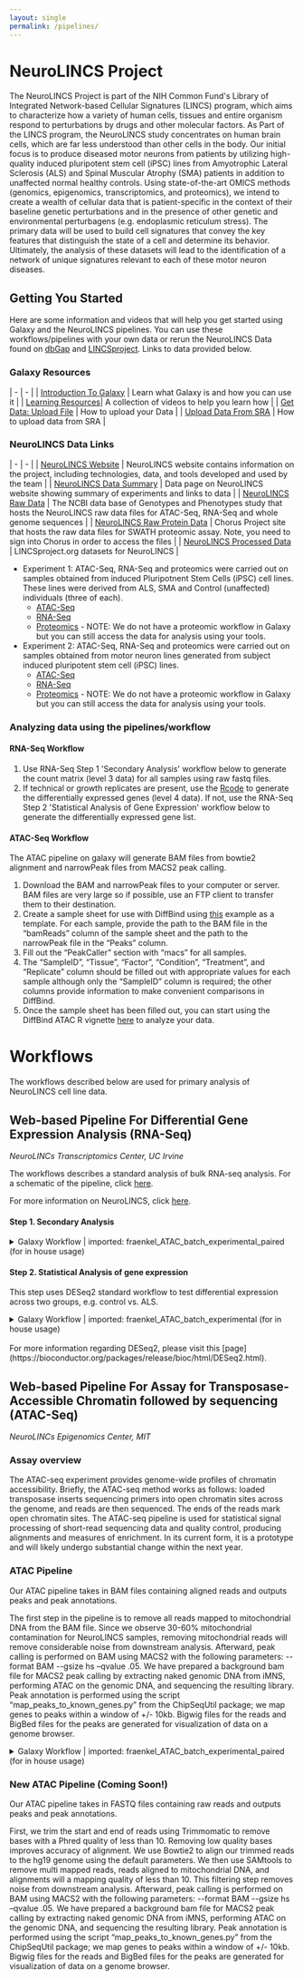 ```yaml
---
layout: single
permalink: /pipelines/
---
```


# NeuroLINCS Project  

The NeuroLINCS Project is part of the NIH Common Fund's Library of Integrated Network-based Cellular Signatures (LINCS) program, which aims to characterize how a variety of human cells, tissues and entire organism respond to perturbations by drugs and other molecular factors.
As Part of the LINCS program, the NeuroLINCS study concentrates on human brain cells, which are far less understood than other cells in the body. Our initial focus is to produce diseased motor neurons from patients by utilizing high-quality induced pluripotent stem cell (iPSC) lines from Amyotrophic Lateral Sclerosis (ALS) and Spinal Muscular Atrophy (SMA) patients in addition to unaffected normal healthy controls. Using state-of-the-art OMICS methods (genomics, epigenomics, transcriptomics, and proteomics), we intend to create a wealth of cellular data that is patient-specific in the context of their baseline genetic perturbations and in the presence of other genetic and environmental perturbagens (e.g. endoplasmic reticulum stress). The primary data will be used to build cell signatures that convey the key features that distinguish the state of a cell and determine its behavior. Ultimately, the analysis of these datasets will lead to the identification of a network of unique signatures relevant to each of these motor neuron diseases. 

## Getting You Started

Here are some information and videos that will help you get started using Galaxy and the NeuroLINCS pipelines. You can use these workflows/pipelines with your own data or rerun the NeuroLINCS Data found on [dbGap](https://www.ncbi.nlm.nih.gov/gap/) and [LINCSproject](http://www.lincsproject.org). Links to data provided below.

### Galaxy Resources

| - | - | 
| [Introduction To Galaxy](https://vimeo.com/131811884) | Learn what Galaxy is and how you can use it | 
| [Learning Resources](https://vimeo.com/channels/usegalaxy/75940376)| A collection of videos to help you learn how |
| [Get Data: Upload File](https://vimeo.com/75938324) | How to upload your Data | 
| [Upload Data From SRA](https://galaxyproject.org/tutorials/upload/) | How to upload data from SRA | 

### NeuroLINCS Data Links

| - | - | 
| [NeuroLINCS Website](http://neurolincs.org/) | NeuroLINCS website contains information on the project, including technologies, data, and tools developed and used by the team | 
| [NeuroLINCS Data Summary](http://neurolincs.org/data/) | Data page on NeuroLINCS website showing summary of experiments and links to data | 
| [NeuroLINCS Raw Data](https://www.ncbi.nlm.nih.gov/projects/gap/cgi-bin/study.cgi?study_id=phs001231.v2.p1) | The NCBI data base of Genotypes and Phenotypes study that hosts the NeuroLINCS raw data files for ATAC-Seq, RNA-Seq and whole genome sequences | 
| [NeuroLINCS Raw Protein Data](https://chorusproject.org/pages/authentication.html#/login) | Chorus Project site that hosts the raw data files for SWATH proteomic assay. Note, you need to sign into Chorus in order to access the files | 
| [NeuroLINCS Processed Data](http://www.lincsproject.org/) | LINCSproject.org datasets for NeuroLINCS |    

* Experiment 1:   ATAC-Seq, RNA-Seq and proteomics were carried out on samples obtained from induced Pluripotnent Stem Cells (iPSC) cell lines. These lines were derived from ALS, SMA and Control (unaffected) individuals (three of each). 
    * [ATAC-Seq](http://lincsportal.ccs.miami.edu/datasets-beta/#/view/LDS-1354) 
    * [RNA-Seq](http://lincsportal.ccs.miami.edu/datasets-beta/#/view/LDS-1356)
    * [Proteomics](http://lincsportal.ccs.miami.edu/datasets-beta/#/view/LDS-1423) - NOTE: We do not have a proteomic workflow in Galaxy but you can still access the data for analysis using your tools.
* Experiment 2:   ATAC-Seq, RNA-Seq and proteomics were carried out on samples obtained from motor neuron lines generated from subject induced pluripotent stem cell (iPSC) lines. 
    * [ATAC-Seq](http://lincsportal.ccs.miami.edu/datasets-beta/#/view/LDS-1400) 
    * [RNA-Seq](http://lincsportal.ccs.miami.edu/datasets-beta/#/view/LDS-1398)
    * [Proteomics](http://lincsportal.ccs.miami.edu/datasets-beta/#/view/LDS-1423) - NOTE: We do not have a proteomic workflow in Galaxy but you can still access the data for analysis using your tools.

### Analyzing data using the pipelines/workflow

#### RNA-Seq Workflow 

1. Use RNA-Seq Step 1 'Secondary Analysis' workflow below to generate the count matrix (level 3 data) for all samples using raw fastq files.
2. If technical or growth replicates are present, use the [Rcode](https://github.com/NeuroLINCS/Rscripts) to generate the differentially expressed genes (level 4 data). If not, use the RNA-Seq Step 2 'Statistical Analysis of Gene Expression' workflow below to generate the differentially expressed gene list. 

#### ATAC-Seq Workflow

The ATAC pipeline on galaxy will generate BAM files from bowtie2 alignment and narrowPeak files from MACS2 peak calling.

1. Download the BAM and narrowPeak files to your computer or server. BAM files are very large so if possible, use an FTP client to transfer them to their destination.
2. Create a sample sheet for use with DiffBind using [this](https://github.com/NeuroLINCS/Rscripts/blob/master/sample_sheet_diffbind_example.csv) example as a template. For each sample, provide the path to the BAM file in the “bamReads” column of the sample sheet and the path to the narrowPeak file in the “Peaks” column.
3. Fill out the “PeakCaller” section with “macs” for all samples.
4. The “SampleID”, “Tissue”, “Factor”, “Condition”, “Treatment”, and “Replicate” column should be filled out with appropriate values for each sample although only the “SampleID” column is required; the other columns provide information to make convenient comparisons in DiffBind.
5. Once the sample sheet has been filled out, you can start using the DiffBind ATAC R vignette [here](https://github.com/NeuroLINCS/Rscripts) to analyze your data.

# Workflows

The workflows described below are used for primary analysis of NeuroLINCS cell line data.

## Web-based Pipeline For Differential Gene Expression Analysis (RNA-Seq)
*NeuroLINCs Transcriptomics Center, UC Irvine*

The workflows describes a standard analysis of bulk RNA-seq analysis. For a schematic of the pipeline, click [here](http://neurolincs.org/pdf/LINCS-RNAseq-Data-Pipeline.pdf). 

For more information on NeuroLINCS, click [here](http://neurolincs.org/). 

#### Step 1. Secondary Analysis

<details>
<summary>Galaxy Workflow | imported: fraenkel_ATAC_batch_experimental_paired (for in house usage)</summary>
<br>
<h2>Step 1: Input dataset collection</h2>
<b>input</b>
<br>
<i>select at runtime</i>
<br> 
<h2>Step 2: Input dataset</h2>
<b>encode blacklist regions</b>
<br>
<i>select at runtime</i>
<br> 
<h2>Step 3: Trimmomatic</h2>
<b>Single-end or paired-end reads?</b>
<br>
Paired-end (as collection)
<br>
<b>Select FASTQ dataset collection with R1/R2 pair</b>
<br>
Output dataset 'output' from step 1
<br>
<b>Perform initial ILLUMINACLIP step?</b>
<br>
False
<br>
<b>Trimmomatic Operations</b> 
<br>
<b>Trimmomatic Operation 1</b>
<b>&emsp;Select Trimmomatic operation to perform</b>
<br> 
&emsp;Cut bases off the start of a read, if below a threshold quality (LEADING)
<br> 
<b>&emsp;Minimum quality required to keep a base</b>
<br> 
&emsp;15
<br> 
<b>&emsp;Trimmomatic Operation 2</b>
<br> 
<b>&emsp;Select Trimmomatic operation to perform</b>
<br> 
&emsp;Cut bases off the end of a read, if below a threshold quality (TRAILING)
<br> 
<b>&emsp;Minimum quality required to keep a base</b>
<br> 
&emsp;15
<br>
<br>
<h2>Step 4: FastQC</h2>
<b>Short read data from your current history</b>
<br>
Output dataset 'fastq_out_paired' from step 3
<br>
<b>Contaminant list</b>
<br>
<i>select at runtime</i>
<br>
<b>Submodule and Limit specifing file</b>
<br>
<i>select at runtime</i>
<br>
<br>
<h2>Step 5: Bowtie2</h2>
<b>Is this single or paired library</b>
<br>
Paired-end Dataset Collection
<br>
<b>FASTQ Paired Dataset</b>
<br>
Output dataset 'fastq_out_paired' from step 3
<br>
<b>Write unaligned reads (in fastq format) to separate file(s)</b>
<br>
False
<br>
<b>Write aligned reads (in fastq format) to separate file(s)</b>
<br>
False
<br>
<b>Do you want to set paired-end options?</b>
<br>
No
<br>
<b>Will you select a reference genome from your history or use a built-in index?</b>
<br>
Use a built-in genome index
<br>
<b>Select reference genome</b>
<br>
hg19
<br>
<b>Set read groups information?</b>
<br>
Do not set
<br>
<b>Select analysis mode</b>
<br>
1: Default setting only
<br>
<b>Do you want to use presets?</b>
<br>
No, just use defaults
<br>
<b>Save the bowtie2 mapping statistics to the history</b>
<br>
True
<br>
<br>
<h2>Step 6: BAM filter</h2>
<b>Select BAM dataset</b>
<br>
Output dataset 'output' from step 5
<br>
<b>Remove reads that are smaller than</b>
<br>
Not available.
<br>
<b>Remove reads that are larger than</b>
<br>
Not available.
<br>
<b>Keep only mapped reads</b>
<br>
True
<br>
<b>Keep only unmapped reads</b>
<br>
False
<br>
<b>Keep only properly paired reads</b>
<br>
True
<br>
<b>Discard properly paired reads</b>
<br>
False
<br>
<b>Remove reads that match the mask</b>
<br>
Empty.
<br>
<b>Remove reads that have the same sequence</b>
<br>
-1
<br>
<b>Remove reads that start at the same position</b>
<br>
False
<br>
<b>Remove reads with that many mismatches</b>
<br>
Not available.
<br>
<b>Remove secondary alignment reads</b>
<br>
True
<br>
<b>Remove reads that do not pass the quality control</b>
<br>
False
<br>
<b>Remove reads that are marked as PCR dupicates</b>
<br>
False
<br>
<b>Remove reads that are in any of the regions</b>
<br>
<i>select at runtime</i>
<br>
<b>Remove reads that are NOT any of the regions</b>
<br>
<i>select at runtime</i>
<br>
<b>Strand information from BED file is ignored</b>
<br>
False
<br>
<b>Exclude reads NOT mapped to a reference</b>
<br>
Empty.
<br>
<b>Exclude reads mapped to a particular reference</b>
<br>
chrM
<br>
<b>Filter by maximum mismatch ratio</b>
<br>
Not available.
<br>
<br>
<h2>Step 7: Sort</h2>
<b>BAM File</b>
<br>
Output dataset 'outfile' from step 6
<br>
<b>Sort by</b>
<br>
Chromosomal coordinates
<br>
<br>
<h2>Step 8: MarkDuplicates</h2>
<b>Select SAM/BAM dataset or dataset collection</b>
<br> 
Output dataset 'output1' from step 7
<br> 
<b>Comments</b> 
<br> 
<b>If true do not write duplicates to the output file instead of writing them with appropriate flags set</b>
<br>
True
<br>
<b>Assume the input file is already sorted</b> 
<br>
True
<br>
<b>The scoring strategy for choosing the non-duplicate among candidates</b>
<br>
SUM_OF_BASE_QUALITIES
<br> 
<b>Regular expression that can be used in unusual situations to parse non-standard read names in the incoming SAM/BAM dataset</b> 
<br>
[a-zA-Z0-9]+:[0-9]:([0-9]+):([0-9]+):([0-9]+).*.
<br> 
<b>The maximum offset between two duplicte clusters in order to consider them optical duplicates</b>
<br>
100
<br> 
<b>Barcode Tag</b> 
<br> 
Empty.
<br>
<b>Select validation stringency</b> 
<br> 
Lenient
<br> 
<br> 
<h2>Step 9: bamCoverage</h2> 
<b>BAM/CRAM file</b> 
<br> 
Output dataset 'outFile' from step 8
<br> 
<b>Bin size in bases</b> 
<br> 
50 
<br> 
<b>Scaling/Normalization method</b> 
<br> 
Normalize to reads per kilobase per million (RPKM)
<br> 
<b>Coverage file format</b> 
<br> 
bigwig
<br> 
<b>Region of the genome to limit the operation to</b> 
<br> 
Empty.
<br> 
<b>Show advanced options</b> 
<br> 
no
<br> 
<br> 
<h2>Step 10: MACS2 callpeak</h2> 
<b>Are you pooling Treatment Files?</b> 
<br> 
No
<br> 
<b>ChIP-Seq Treatment File</b> 
<br> 
<i>select at runtime</i> 
<br> 
<b>Do you have a Control File?</b> 
<br> 
No
<br> 
<b>Format of Input Files</b> 
<br> 
BAM 
<br> 
<b>Effective genome size</b> 
<br> 
H. sapiens (2.7e9)
<br> 
<b>Build Model</b> 
<br> 
Build the shifting model
<br> 
<b>Set lower mfold bound</b> 
<br> 
5
<br> 
<b>Set upper mfold bound</b> 
<br> 
50
<br> 
<b>Band width for picking regions to compute fragment size</b> 
<br> 
300
<br> 
<b>Peak detection based on</b> 
<br> 
q-value
<br> 
<b>Minimum FDR (q-value) cutoff for peak detection</b> 
<br> 
0.05
<br> 
<b>Additional Outputs</b> 
<br> 
Peaks as tabular file (compatible wih MultiQC)
<br> 
<b>Advanced Options:</b>
<br>
<b>&emsp;When set, scale the small sample up to the bigger sample</b>
<br>
&emsp;False
<br>
<b>&emsp;Use fixed background lambda as local lambda for every peak region</b>
<br>
&emsp;False
<br>
<b>&emsp;Save signal per million reads for fragment pileup profiles</b> 
<br>
&emsp;False
<br>
<b>&emsp;When set, use a custom scaling ratio of ChIP/control (e.g. calculated using NCIS) for linear scaling</b>
<br>
&emsp;1.0
<br>
<b>&emsp;The small nearby region in basepairs to calculate dynamic lambda</b>
<br>
&emsp;1000
<br>
<b>&emsp;The large nearby region in basepairs to calculate dynamic lambda</b>
<br>
&emsp;10000
<br>
<b>&emsp;Composite broad regions</b>
<br>
&emsp;No broad regions
<br>
<b>&emsp;Use a more sophisticated signal processing approach to find subpeak summits in each enriched peak region</b>
<br>
&emsp;False
<br>
<b>&emsp;How many duplicate tags at the exact same location are allowed?</b>
<br>
&emsp;1
<br>
<br>
<h2>Step 11: multiBigwigSummary</h2>
<b>Sample order matters</b>
<br>
No
<br>
<b>Bigwig files</b>
<br>
Output dataset 'outFileName' from step 9
<br>
<b>Choose computation mode</b>
<br>
Bins
<br>
<b>Bin size in bp</b>
<br>
10000
<br>
<b>Distance between bins</b>
<br>
0
<br>
<b>Region of the genome to limit the operation to</b>
<br>
Empty.
<br>
<b>Save raw counts (scores) to file</b>
<br>
True
<br>
<b>Show advanced options</b>
<br>
no
<br>
<br>
<h2>Step 12: Intersect intervals</h2>
<b>File A to intersect with B</b>
<br>
Output dataset 'output_narrowpeaks' from step 10
<br>
<b>Combined or separate output files</b>
<br>
One output file per 'input B' file
<br>
<b>File(s) B to intersect with A</b>
<br>
<i>select at runtime</i>
<br>
<b>Calculation based on strandedness?</b>
<br>
Overlaps on either strand
<br>
<b>What should be written to the output file?</b>
<br>
Write the original entry in A for each overlap (-wa)
<br>
<b>Treat split/spliced BAM or BED12 entries as distinct BED intervals when computing coverage.</b>
<br>
False
<br>
<b>Minimum overlap required as a fraction of the BAM alignment</b>
<br>
Empty.
<br>
<b>Require that the fraction of overlap be reciprocal for A and B</b>
<br>
False
<br>
<b>Report only those alignments that **do not** overlap with file(s) B</b>
<br>
True
<br>
<b>Write the original A entry _once_ if _any_ overlaps found in B.</b>
<br>
False
<br>
<b>For each entry in A, report the number of overlaps with B.</b>
<br>
False
<br>
<b>Print the header from the A file prior to results</b>
<br>
False
<br>
<br>
<h2>Step 13: plotPCA</h2> 
<b>Matrix file from the multiBamSummary or multiBigwigSummary tools</b>
<br> 
Output dataset 'outFile' from step 11
<br> 
<b>Image file format</b> 
<br> 
pdf
<br> 
<b>Title of the plot</b> 
<br> 
Empty. 
<br> 
<b>Save the matrix of PCA and eigenvalues underlying the plot.</b> 
<br> 
False 
<br> 
<b>Show advanced options</b> 
<br> 
no
<br> 
<h2>Step 14: plotCorrelation</h2> 
<b>Matrix file from the multiBamSummary tool</b> 
<br> 
Output dataset 'outFile' from step 11
<br> 
<b>Correlation method</b> 
<br> 
Spearman 
<br> 
<b>Plotting type</b> 
<br> 
Heatmap
<br> 
<b>Minimum value for the heatmap intensities</b> 
<br> 
Empty. 
<br> 
<b>Maximum value for the heatmap intensities</b> 
<br> 
Empty. 
<br> 
<b>Color map to use for the heatmap</b> 
<br> 
RdYlBu
<br> 
<b>Title of the plot</b> 
<br> 
Empty. 
<br> 
<b>Plot the correlation value</b> 
<br> 
True
<br> 
<b>Plot height</b> 
<br> 
9.5 
<br> 
<b>Plot width</b> 
<br> 
11.0 
<br> 
<b>Skip zeroes</b> 
<br> 
False 
<br> 
<b>Image file format</b> 
<br> 
pdf
<br> 
<b>Remove regions with very large counts</b> 
<br> 
True
<br> 
<b>Save the matrix of values underlying the heatmap</b> 
<br> 
False 
<br> 
<br> 
<h2>Step 15: BED-to-bigBed</h2> 
<b>Convert</b> 
<br> 
Output dataset 'output' from step 12
<br> 
<b>Converter settings to use</b> 
<br> 
Full parameter list
<br> 
<b>Items to bundle in r-tree</b> 
<br> 
256
<br> 
<b>Data points bundled at lowest level</b> 
<br> 
512
<br> 
<b>Do not use compression</b> 
<br> 
False 
<br> 
<br> 
<h2>Step 16: computeMatrix</h2> 
<b>Select regions</b> 
<br>
<b>&emsp;Select regions 1</b> 
<br>
<b>&emsp;Regions to plot</b> 
<br>
&emsp;Output dataset 'output' from step 12
<br> 
<b>Sample order matters</b> 
<br> 
Yes 
<br> 
<b>Score files</b> 
<br>
<b>&emsp;Score files 1</b> 
<br>
<b>&emsp;Score file</b> 
<br>
&emsp;Output dataset 'outFileName' from step 9
<br> 
<b>computeMatrix has two main output options</b> 
<br> 
reference-point
<br> 
<b>The reference point for the plotting</b> 
<br> 
center of region
<br> 
<b>Discard any values after the region end</b> 
<br> 
False 
<br>
<b>Distance upstream of the start site of the regions defined in the region file</b> 
<br> 
1000 
<br> 
<b>Distance downstream of the end site of the given regions</b> 
<br> 
1000 
<br> 
<b>Show advanced output settings</b> 
<br> 
no 
<br> 
<b>Show advanced options</b> 
<br> 
yes
<br> 
<b>Length, in bases, of non-overlapping bins used for averaging the score over the regions length</b> 
<br> 
50 
<br> 
<b>Sort regions</b> 
<br> 
maintain the same ordering as the input files
<br> 
<b>Method used for sorting</b> 
<br> 
mean 
<br> 
<b>Define the type of statistic that should be displayed.</b> 
<br> 
mean 
<br> 
<b>Convert missing values to 0?</b> 
<br> 
False 
<br> 
<b>Skip zeros</b> 
<br> 
False 
<br> 
<b>Minimum threshold</b> 
<br> 
Not available.
<br> 
<b>Maximum threshold</b> 
<br> 
Not available.
<br> 
<b>Scaling factor</b> 
<br> 
Not available.
<br> 
<b>Labels for the samples (each bigwig)</b> 
<br> 
Empty. 
<br> 
<b>Use a metagene model</b> 
<br> 
False 
<br> 
<b>trascript designator</b> 
<br> 
transcript
<br> 
<b>exon designator</b> 
<br> 
exon
<br> 
<b>transcriptID key designator</b> 
<br> 
transcript_id
<br> 
<b>Blacklisted regions in BED/GTF format</b> 
<br> 
<i>select at runtime</i> 
<br> 
<br> 
<h2>Step 17: plotHeatmap</h2> 
<b>Matrix file from the computeMatrix tool</b> 
<br> 
Output dataset 'outFileName' from step 16
<br> 
<b>Show advanced output settings</b> 
<br> 
no 
<br> 
<b>Show advanced options</b> 
<br> 
no 
</details>

#### Step 2. Statistical Analysis of gene expression

This step uses DESeq2 standard workflow to test differential expression across two groups, e.g. control vs. ALS.

<details>
<summary>Galaxy Workflow | imported: fraenkel_ATAC_batch_experimental (for in house usage)</summary>
<br>
<h2>Step 1: Input dataset collection</h2>
<b>Input FASTQs</b>
<br> 
<i>select at runtime</i>
<br>
<br>
<h2>Step 2: Input dataset</h2>
<b>Naked DNA File</b>
<br> 
<i>select at runtime</i> 
<br>
<br> 
<h2>Step 3: Input dataset</h2> 
<b>encode blacklist regions</b>
<br>
<i>select at runtime</i>
<br>
<br> 
<h2>Step 4: Trimmomatic</h2>
<b>Single-end or paired-end reads?</b>
<br>
Single-end
<br>
<b>Input FASTQ file</b>
<br>
Output dataset 'output' from step 1
<br>
<b>Perform initial ILLUMINACLIP step?</b> 
<br>
False
<br>
<b>Trimmomatic Operations</b>
<br>
<b>&emsp;Trimmomatic Operation 1</b>
<br>
<b>&emsp;Select Trimmomatic operation to perform</b>
<br>
&emsp;Cut bases off the start of a read, if below a threshold quality (LEADING)
<br>
<b>&emsp;Minimum quality required to keep a base</b>
<br>
&emsp;15
<br>
<b>&emsp;Trimmomatic Operation 2</b>
<br>
<b>&emsp;Select Trimmomatic operation to perform</b>
<br>
&emsp;Cut bases off the end of a read, if below a threshold quality (TRAILING)
<br>
&emsp;<b>Minimum quality required to keep a base</b>
<br>
&emsp;15
<br>
<br>
<h2>Step 5: Bowtie2</h2> 
<b>Is this single or paired library</b> 
<br> 
Single-end 
<br> 
<b>FASTA/Q file</b> 
<br> 
Output dataset 'fastq_out' from step 4
<br> 
<b>Write unaligned reads (in fastq format) to separate file(s)</b> 
<br> 
False 
<br> 
<b>Write aligned reads (in fastq format) to separate file(s)</b> 
<br> 
False 
<br> 
<b>Will you select a reference genome from your history or use a built-in index?</b> 
<br> 
Use a built-in genome index
<br> 
<b>Select reference genome</b> 
<br> 
hg19
<br> 
<b>Set read groups information?</b> 
<br> 
Do not set 
<br> 
<b>Select analysis mode</b> 
<br> 
1: Default setting only
<br> 
<b>Do you want to use presets?</b> 
<br> 
No, just use defaults
<br> 
<b>Save the bowtie2 mapping statistics to the history</b> 
<br> 
True 
<br> 
<br> 
<h2>Step 6: BAM filter</h2> 
<b>Select BAM dataset</b> 
<br> 
Output dataset 'output' from step 5
<br> 
<b>Remove reads that are smaller than</b> 
<br> 
Not available.
<br> 
<b>Remove reads that are larger than</b> 
<br> 
Not available.
<br> 
<b>Keep only mapped reads</b> 
<br> 
True 
<br> 
<b>Keep only unmapped reads</b> 
<br> 
False 
<br> 
<b>Keep only properly paired reads</b> 
<br> 
False 
<br> 
<b>Discard properly paired reads</b> 
<br> 
False 
<br> 
<b>Remove reads that match the mask</b> 
<br> 
Empty. 
<br> 
<b>Remove reads that have the same sequence</b> 
<br>  
-1 
<br> 
<b>Remove reads that start at the same position</b> 
<br> 
False 
<br> 
<b>Remove reads with that many mismatches</b> 
<br> 
Not available. 
<br> 
<b>Remove secondary alignment reads</b> 
<br> 
True 
<br> 
<b>Remove reads that do not pass the quality control</b> 
<br> 
False 
<br> 
<b>Remove reads that are marked as PCR dupicates</b> 
<br> 
False 
<br> 
<b>Remove reads that are in any of the regions</b> 
<br> 
<i>select at runtime</i> 
<br> 
<b>Remove reads that are NOT any of the regions</b> 
<br> 
<i>select at runtime</i> 
<br> 
<b>Strand information from BED file is ignored</b> 
<br> 
False 
<br> 
<b>Exclude reads NOT mapped to a reference</b> 
<br> 
Empty. 
<br> 
<b>Exclude reads mapped to a particular reference</b> 
<br> 
chrM
<br> 
<b>Filter by maximum mismatch ratio</b> 
<br> 
Not available.
<br> 
<br> 
<h2>Step 7: Sort</h2> 
<b>BAM File</b> 
<br> 
Output dataset 'outfile' from step 6
<br> 
<b>Sort by</b> 
<br> 
Chromosomal coordinates
<br> 
<br> 
<h2>Step 8: MarkDuplicates</h2> 
<b>Select SAM/BAM dataset or dataset collection</b> 
<br> 
Output dataset 'output1' from step 7
<br> 
<b>Comments</b> 
<br> 
<b>If true do not write duplicates to the output file instead of writing them with appropriate flags set</b> 
<br> 
True 
<br> 
<b>Assume the input file is already sorted</b> 
<br> 
True 
<br> 
<b>The scoring strategy for choosing the non-duplicate among candidates</b> 
<br> 
SUM_OF_BASE_QUALITIES
<br> 
<b>Regular expression that can be used in unusual situations to parse non-standard read names in the incoming SAM/BAM dataset</b> 
<br> 
[a-zA-Z0-9]+:[0-9]:([0-9]+):([0-9]+):([0-9]+).*.
<br> 
<b>The maximum offset between two duplicte clusters in order to consider them optical duplicates</b> 
<br> 
100 
<br> 
<b>Barcode Tag</b> 
<br> 
Empty. 
<br> 
<b>Select validation stringency</b> 
<br> 
Lenient
<br> 
<br> 
<h2>Step 9: bamCoverage</h2> 
<b>BAM/CRAM file</b> 
<br> 
Output dataset 'outFile' from step 8
<br> 
<b>Bin size in bases</b> 
<br> 
50 
<br> 
<b>Scaling/Normalization method</b> 
<br> 
Normalize to reads per kilobase per million (RPKM)
<br> 
<b>Coverage file format</b> 
<br> 
bigwig
<br> 
<b>Region of the genome to limit the operation to</b> 
<br> 
Empty.
<br> 
<b>Show advanced options</b> 
<br> 
no 
<br> 
<br> 
<h2>Step 10: MACS2 callpeak</h2> 
<b>Are you pooling Treatment Files?</b> 
<br> 
No 
<br> 
<b>ChIP-Seq Treatment File</b> 
<br> 
<i>select at runtime</i> 
<br> 
<b>Do you have a Control File?</b> 
<br> 
No 
<br> 
<b>Format of Input Files</b> 
<br> 
Single-end BAM
<br> 
<b>Effective genome size</b> 
<br> 
H. sapiens (2.7e9)
<br> 
<b>Build Model</b> 
<br> 
Do not build the shifting model (--nomodel)
<br> 
<b>Set extension size</b> 
<br> 
200 
<br> 
<b>Set shift size</b> 
<br> 
-100 
<br> 
<b>Peak detection based on</b> 
<br> 
q-value
<br> 
<b>Minimum FDR (q-value) cutoff for peak detection</b> 
<br> 
0.01
<br> 
<b>Additional Outputs</b> 
<br> 
Peaks as tabular file (compatible wih MultiQC) Peak summits Scores in bedGraph files (--bdg) Summary page (html) Plot in PDF (only available if a model is created and if BAMPE is not used)
<br> 
<b>Advanced Options:</b> 
<br> 
<b>&emsp;When set, scale the small sample up to the bigger sample</b> 
<br>
&emsp;False 
<br>
<b>&emsp;Use fixed background lambda as local lambda for every peak region</b> 
<br>
&emsp;False 
<br>
<b>&emsp;Save signal per million reads for fragment pileup profiles</b> 
<br>
&emsp;False 
<br>
<b>&emsp;When set, use a custom scaling ratio of ChIP/control (e.g. calculated using NCIS) for linear scaling</b> 
<br>
&emsp;1.0 
<br>
<b>&emsp;The small nearby region in basepairs to calculate dynamic lambda</b> 
<br>
&emsp;1000 
<br>
<b>&emsp;The large nearby region in basepairs to calculate dynamic lambda</b> 
<br>
&emsp;10000 
<br>
<b>&emsp;Composite broad regions</b> 
<br>
&emsp;No broad regions
<br>
<b>&emsp;Use a more sophisticated signal processing approach to find subpeak summits in each enriched peak region</b> 
<br>
&emsp;True 
<br>
<b>&emsp;How many duplicate tags at the exact same location are allowed?</b> 
<br>
&emsp;1
<br> 
<br> 
<h2>Step 11: multiBigwigSummary</h2> 
<b>Sample order matters</b> 
<br> 
No 
<br> 
<b>Bigwig files</b> 
<br> 
Output dataset 'outFileName' from step 9
<br> 
<b>Choose computation mode</b> 
<br> 
Bins
<br> 
<b>Bin size in bp</b> 
<br> 
10000
<br> 
<b>Distance between bins</b> 
<br> 
0 
<br> 
<b>Region of the genome to limit the operation to</b> 
<br> 
Empty. 
<br> 
<b>Save raw counts (scores) to file</b> 
<br> 
True 
<br> 
<b>Show advanced options</b> 
<br> 
no 
<br> 
<br> 
<h2>Step 12: Intersect intervals</h2> 
<b>File A to intersect with B</b> 
<br> 
Output dataset 'output_narrowpeaks' from step 10
<br> 
<b>Combined or separate output files</b> 
<br> 
One output file per 'input B' file
<br> 
<b>File(s) B to intersect with A</b> 
<br> 
<i>select at runtime</i> 
<br> 
<b>Calculation based on strandedness?</b> 
<br> 
Overlaps on either strand
<br> 
<b>What should be written to the output file?</b> 
<br> 
Write the original entry in A for each overlap (-wa)
<br> 
<b>Treat split/spliced BAM or BED12 entries as distinct BED intervals when computing coverage.</b> 
<br> 
False 
<br> 
<b>Minimum overlap required as a fraction of the BAM alignment</b> 
<br> 
Empty. 
<br> 
<b>Require that the fraction of overlap be reciprocal for A and B</b> 
<br> 
False 
<br> 
<b>Report only those alignments that **do not** overlap with file(s) B</b> 
<br> 
True 
<br> 
<b>Write the original A entry _once_ if _any_ overlaps found in B.</b> 
<br> 
False 
<br> 
<b>For each entry in A, report the number of overlaps with B.</b> 
<br> 
False 
<br> 
<b>Print the header from the A file prior to results</b> 
<br> 
False 
<br> 
<br> 
<h2>Step 13: plotPCA</h2>
<b>Matrix file from the multiBamSummary or multiBigwigSummary tools</b> 
<br> 
Output dataset 'outFile' from step 11
<br> 
<b>Image file format</b> 
<br> 
pdf
<br> 
<b>Title of the plot</b> 
<br> 
Empty. 
<br> 
<b>Save the matrix of PCA and eigenvalues underlying the plot.</b> 
<br> 
False 
<br> 
<b>Show advanced options</b> 
<br> 
no 
<br> 
<br> 
<h2>Step 14: plotCorrelation</h2> 
<b>Matrix file from the multiBamSummary tool</b> 
<br> 
Output dataset 'outFile' from step 11
<br> 
<b>Correlation method</b> 
<br> 
Spearman
<br> 
<b>Plotting type</b> 
<br> 
Heatmap
<br> 
<b>Minimum value for the heatmap intensities</b> 
<br> 
Empty. 
<br> 
<b>Maximum value for the heatmap intensities</b> 
<br> 
Empty. 
<br> 
<b>Color map to use for the heatmap</b> 
<br> 
RdYlBu
<br> 
<b>Title of the plot</b> 
<br> 
Empty.
<br> 
<b>Plot the correlation value</b> 
<br> 
True 
<br> 
<b>Plot height</b> 
<br> 
9.5
<br> 
<b>Plot width</b> 
<br> 
11.0 
<br> 
<b>Skip zeros</b> 
<br> 
False 
<br> 
<b>Image file format</b> 
<br> 
pdf 
<br> 
<b>Remove regions with very large counts</b> 
<br> 
True 
<br> 
<b>Save the matrix of values underlying the heatmap</b> 
<br> 
False 
<br> 
<br> 
<h2>Step 15: BED-to-bigBed</h2> 
<b>Convert</b> 
<br> 
Output dataset 'output' from step 12
<br> 
<b>Converter settings to use</b> 
<br> 
Full parameter list
<br> 
<b>Items to bundle in r-tree</b> 
<br> 
256
<br> 
<b>Data points bundled at lowest level</b> 
<br> 
512
<br> 
<b>Do not use compression</b> 
<br> 
False 
<br> 
<br> 
<h2>Step 16: computeMatrix</h2> 
<b>Select regions</b> 
<br> 
<b>&emsp;Select regions 1</b>
<br>
<b>&emsp;Regions to plot</b> 
<br>
&emsp;Output dataset 'output' from step 12
<br> 
<b>Sample order matters</b> 
<br> 
Yes 
<br> 
<b>Score files</b> 
<br> 
<b>&emsp;Score files 1</b> 
<br>
<b>&emsp;Score file</b> 
<br>
&emsp;Output dataset 'outFileName' from step 9
<br> 
<b>computeMatrix has two main output options</b> 
<br> 
reference-point
<br> 
<b>The reference point for the plotting</b> 
<br> 
center of region
<br> 
<b>Discard any values after the region end</b> 
<br> 
False 
<br> 
<b>Distance upstream of the start site of the regions defined in the region file</b> 
<br> 
1000 
<br> 
<b>Distance downstream of the end site of the given regions</b> 
<br> 
1000 
<br> 
<b>Show advanced output settings</b> 
<br> 
no 
<br> 
<b>Show advanced options</b> 
<br> 
yes 
<br> 
<b>Length, in bases, of non-overlapping bins used for averaging the score over the regions length</b> 
<br> 
50 
<br> 
<b>Sort regions</b> 
<br> 
maintain the same ordering as the input files
<br> 
<b>Method used for sorting</b> 
<br> 
mean
<br> 
<b>Define the type of statistic that should be displayed.</b> 
<br> 
mean
<br> 
<b>Convert missing values to 0?</b> 
<br> 
False 
<br> 
<b>Skip zeros</b> 
<br> 
False 
<br> 
<b>Minimum threshold</b> 
<br> 
Not available.
<br> 
<b>Maximum threshold</b> 
<br> 
Not available.
<br> 
<b>Scaling factor</b> 
<br> 
Not available.
<br> 
<b>Labels for the samples (each bigwig)</b> 
<br> 
Empty. 
<br> 
<b>Use a metagene model</b> 
<br> 
False 
<br> 
<b>trascript designator</b> 
<br> 
transcript
<br> 
<b>exon designator</b> 
<br> 
exon
<br> 
<b>transcriptID key designator</b> 
<br> 
transcript_id
<br> 
<b>Blacklisted regions in BED/GTF format</b> 
<br> 
<i>select at runtime</i> 
<br> 
<br> 
<h2>Step 17: plotHeatmap</h2>
<b>Matrix file from the computeMatrix tool</b> 
<br> 
Output dataset 'outFileName' from step 16
<br> 
<b>Show advanced output settings</b> 
<br> 
no 
<br> 
<b>Show advanced options</b> 
<br> 
no 
</details>
<br>
For more information regarding DESeq2, please visit this [page](https://bioconductor.org/packages/release/bioc/html/DESeq2.html). 

## Web-based Pipeline For Assay for Transposase-Accessible Chromatin followed by sequencing (ATAC-Seq)
*NeuroLINCs Epigenomics Center, MIT*

### Assay overview

The ATAC-seq experiment provides genome-wide profiles of chromatin accessibility. Briefly, the ATAC-seq method works as follows: loaded transposase inserts sequencing primers into open chromatin sites across the genome, and reads are then sequenced. The ends of the reads mark open chromatin sites. The ATAC-seq pipeline is used for statistical signal processing of short-read sequencing data and quality control, producing alignments and measures of enrichment. In its current form, it is a prototype and will likely undergo substantial change within the next year. 

### ATAC Pipeline

Our ATAC pipeline takes in BAM files containing aligned reads and outputs peaks and peak annotations.

The first step in the pipeline is to remove all reads mapped to mitochondrial DNA from the BAM file. Since we observe 30-60% mitochondrial contamination for NeuroLINCS samples, removing mitochondrial reads will remove considerable noise from downstream analysis. Afterward, peak calling is performed on BAM using MACS2 with the following parameters: --format BAM --gsize hs –qvalue .05. We have prepared a background bam file for MACS2 peak calling by extracting naked genomic DNA from iMNS, performing ATAC on the genomic DNA, and sequencing the resulting library. Peak annotation is performed using the script “map_peaks_to_known_genes.py” from the ChipSeqUtil package; we map genes to peaks within a window of +/- 10kb.  Bigwig files for the reads and BigBed files for the peaks are generated for visualization of data on a genome browser.

<details>
<summary>Galaxy Workflow | imported: fraenkel_ATAC_batch_experimental_paired (for in house usage)</summary>
<br>
<h2>Step 1: Input dataset collection</h2>
<b>input</b>
<br>
<i>select at runtime</i>
<br> 
<h2>Step 2: Input dataset</h2>
<b>encode blacklist regions</b>
<br>
<i>select at runtime</i>
<br> 
<h2>Step 3: Trimmomatic</h2>
<b>Single-end or paired-end reads?</b>
<br>
Paired-end (as collection)
<br>
<b>Select FASTQ dataset collection with R1/R2 pair</b>
<br>
Output dataset 'output' from step 1
<br>
<b>Perform initial ILLUMINACLIP step?</b>
<br>
False
<br>
<b>Trimmomatic Operations</b> 
<br>
<b>Trimmomatic Operation 1</b>
<b>&emsp;Select Trimmomatic operation to perform</b>
<br> 
&emsp;Cut bases off the start of a read, if below a threshold quality (LEADING)
<br> 
<b>&emsp;Minimum quality required to keep a base</b>
<br> 
&emsp;15
<br> 
<b>&emsp;Trimmomatic Operation 2</b>
<br> 
<b>&emsp;Select Trimmomatic operation to perform</b>
<br> 
&emsp;Cut bases off the end of a read, if below a threshold quality (TRAILING)
<br> 
<b>&emsp;Minimum quality required to keep a base</b>
<br> 
&emsp;15
<br>
<br>
<h2>Step 4: FastQC</h2>
<b>Short read data from your current history</b>
<br>
Output dataset 'fastq_out_paired' from step 3
<br>
<b>Contaminant list</b>
<br>
<i>select at runtime</i>
<br>
<b>Submodule and Limit specifing file</b>
<br>
<i>select at runtime</i>
<br>
<br>
<h2>Step 5: Bowtie2</h2>
<b>Is this single or paired library</b>
<br>
Paired-end Dataset Collection
<br>
<b>FASTQ Paired Dataset</b>
<br>
Output dataset 'fastq_out_paired' from step 3
<br>
<b>Write unaligned reads (in fastq format) to separate file(s)</b>
<br>
False
<br>
<b>Write aligned reads (in fastq format) to separate file(s)</b>
<br>
False
<br>
<b>Do you want to set paired-end options?</b>
<br>
No
<br>
<b>Will you select a reference genome from your history or use a built-in index?</b>
<br>
Use a built-in genome index
<br>
<b>Select reference genome</b>
<br>
hg19
<br>
<b>Set read groups information?</b>
<br>
Do not set
<br>
<b>Select analysis mode</b>
<br>
1: Default setting only
<br>
<b>Do you want to use presets?</b>
<br>
No, just use defaults
<br>
<b>Save the bowtie2 mapping statistics to the history</b>
<br>
True
<br>
<br>
<h2>Step 6: BAM filter</h2>
<b>Select BAM dataset</b>
<br>
Output dataset 'output' from step 5
<br>
<b>Remove reads that are smaller than</b>
<br>
Not available.
<br>
<b>Remove reads that are larger than</b>
<br>
Not available.
<br>
<b>Keep only mapped reads</b>
<br>
True
<br>
<b>Keep only unmapped reads</b>
<br>
False
<br>
<b>Keep only properly paired reads</b>
<br>
True
<br>
<b>Discard properly paired reads</b>
<br>
False
<br>
<b>Remove reads that match the mask</b>
<br>
Empty.
<br>
<b>Remove reads that have the same sequence</b>
<br>
-1
<br>
<b>Remove reads that start at the same position</b>
<br>
False
<br>
<b>Remove reads with that many mismatches</b>
<br>
Not available.
<br>
<b>Remove secondary alignment reads</b>
<br>
True
<br>
<b>Remove reads that do not pass the quality control</b>
<br>
False
<br>
<b>Remove reads that are marked as PCR dupicates</b>
<br>
False
<br>
<b>Remove reads that are in any of the regions</b>
<br>
<i>select at runtime</i>
<br>
<b>Remove reads that are NOT any of the regions</b>
<br>
<i>select at runtime</i>
<br>
<b>Strand information from BED file is ignored</b>
<br>
False
<br>
<b>Exclude reads NOT mapped to a reference</b>
<br>
Empty.
<br>
<b>Exclude reads mapped to a particular reference</b>
<br>
chrM
<br>
<b>Filter by maximum mismatch ratio</b>
<br>
Not available.
<br>
<br>
<h2>Step 7: Sort</h2>
<b>BAM File</b>
<br>
Output dataset 'outfile' from step 6
<br>
<b>Sort by</b>
<br>
Chromosomal coordinates
<br>
<br>
<h2>Step 8: MarkDuplicates</h2>
<b>Select SAM/BAM dataset or dataset collection</b>
<br> 
Output dataset 'output1' from step 7
<br> 
<b>Comments</b> 
<br> 
<b>If true do not write duplicates to the output file instead of writing them with appropriate flags set</b>
<br>
True
<br>
<b>Assume the input file is already sorted</b> 
<br>
True
<br>
<b>The scoring strategy for choosing the non-duplicate among candidates</b>
<br>
SUM_OF_BASE_QUALITIES
<br> 
<b>Regular expression that can be used in unusual situations to parse non-standard read names in the incoming SAM/BAM dataset</b> 
<br>
[a-zA-Z0-9]+:[0-9]:([0-9]+):([0-9]+):([0-9]+).*.
<br> 
<b>The maximum offset between two duplicte clusters in order to consider them optical duplicates</b>
<br>
100
<br> 
<b>Barcode Tag</b> 
<br> 
Empty.
<br>
<b>Select validation stringency</b> 
<br> 
Lenient
<br> 
<br> 
<h2>Step 9: bamCoverage</h2> 
<b>BAM/CRAM file</b> 
<br> 
Output dataset 'outFile' from step 8
<br> 
<b>Bin size in bases</b> 
<br> 
50 
<br> 
<b>Scaling/Normalization method</b> 
<br> 
Normalize to reads per kilobase per million (RPKM)
<br> 
<b>Coverage file format</b> 
<br> 
bigwig
<br> 
<b>Region of the genome to limit the operation to</b> 
<br> 
Empty.
<br> 
<b>Show advanced options</b> 
<br> 
no
<br> 
<br> 
<h2>Step 10: MACS2 callpeak</h2> 
<b>Are you pooling Treatment Files?</b> 
<br> 
No
<br> 
<b>ChIP-Seq Treatment File</b> 
<br> 
<i>select at runtime</i> 
<br> 
<b>Do you have a Control File?</b> 
<br> 
No
<br> 
<b>Format of Input Files</b> 
<br> 
BAM 
<br> 
<b>Effective genome size</b> 
<br> 
H. sapiens (2.7e9)
<br> 
<b>Build Model</b> 
<br> 
Build the shifting model
<br> 
<b>Set lower mfold bound</b> 
<br> 
5
<br> 
<b>Set upper mfold bound</b> 
<br> 
50
<br> 
<b>Band width for picking regions to compute fragment size</b> 
<br> 
300
<br> 
<b>Peak detection based on</b> 
<br> 
q-value
<br> 
<b>Minimum FDR (q-value) cutoff for peak detection</b> 
<br> 
0.05
<br> 
<b>Additional Outputs</b> 
<br> 
Peaks as tabular file (compatible wih MultiQC)
<br> 
<b>Advanced Options:</b>
<br>
<b>&emsp;When set, scale the small sample up to the bigger sample</b>
<br>
&emsp;False
<br>
<b>&emsp;Use fixed background lambda as local lambda for every peak region</b>
<br>
&emsp;False
<br>
<b>&emsp;Save signal per million reads for fragment pileup profiles</b> 
<br>
&emsp;False
<br>
<b>&emsp;When set, use a custom scaling ratio of ChIP/control (e.g. calculated using NCIS) for linear scaling</b>
<br>
&emsp;1.0
<br>
<b>&emsp;The small nearby region in basepairs to calculate dynamic lambda</b>
<br>
&emsp;1000
<br>
<b>&emsp;The large nearby region in basepairs to calculate dynamic lambda</b>
<br>
&emsp;10000
<br>
<b>&emsp;Composite broad regions</b>
<br>
&emsp;No broad regions
<br>
<b>&emsp;Use a more sophisticated signal processing approach to find subpeak summits in each enriched peak region</b>
<br>
&emsp;False
<br>
<b>&emsp;How many duplicate tags at the exact same location are allowed?</b>
<br>
&emsp;1
<br>
<br>
<h2>Step 11: multiBigwigSummary</h2>
<b>Sample order matters</b>
<br>
No
<br>
<b>Bigwig files</b>
<br>
Output dataset 'outFileName' from step 9
<br>
<b>Choose computation mode</b>
<br>
Bins
<br>
<b>Bin size in bp</b>
<br>
10000
<br>
<b>Distance between bins</b>
<br>
0
<br>
<b>Region of the genome to limit the operation to</b>
<br>
Empty.
<br>
<b>Save raw counts (scores) to file</b>
<br>
True
<br>
<b>Show advanced options</b>
<br>
no
<br>
<br>
<h2>Step 12: Intersect intervals</h2>
<b>File A to intersect with B</b>
<br>
Output dataset 'output_narrowpeaks' from step 10
<br>
<b>Combined or separate output files</b>
<br>
One output file per 'input B' file
<br>
<b>File(s) B to intersect with A</b>
<br>
<i>select at runtime</i>
<br>
<b>Calculation based on strandedness?</b>
<br>
Overlaps on either strand
<br>
<b>What should be written to the output file?</b>
<br>
Write the original entry in A for each overlap (-wa)
<br>
<b>Treat split/spliced BAM or BED12 entries as distinct BED intervals when computing coverage.</b>
<br>
False
<br>
<b>Minimum overlap required as a fraction of the BAM alignment</b>
<br>
Empty.
<br>
<b>Require that the fraction of overlap be reciprocal for A and B</b>
<br>
False
<br>
<b>Report only those alignments that **do not** overlap with file(s) B</b>
<br>
True
<br>
<b>Write the original A entry _once_ if _any_ overlaps found in B.</b>
<br>
False
<br>
<b>For each entry in A, report the number of overlaps with B.</b>
<br>
False
<br>
<b>Print the header from the A file prior to results</b>
<br>
False
<br>
<br>
<h2>Step 13: plotPCA</h2> 
<b>Matrix file from the multiBamSummary or multiBigwigSummary tools</b>
<br> 
Output dataset 'outFile' from step 11
<br> 
<b>Image file format</b> 
<br> 
pdf
<br> 
<b>Title of the plot</b> 
<br> 
Empty. 
<br> 
<b>Save the matrix of PCA and eigenvalues underlying the plot.</b> 
<br> 
False 
<br> 
<b>Show advanced options</b> 
<br> 
no
<br> 
<h2>Step 14: plotCorrelation</h2> 
<b>Matrix file from the multiBamSummary tool</b> 
<br> 
Output dataset 'outFile' from step 11
<br> 
<b>Correlation method</b> 
<br> 
Spearman 
<br> 
<b>Plotting type</b> 
<br> 
Heatmap
<br> 
<b>Minimum value for the heatmap intensities</b> 
<br> 
Empty. 
<br> 
<b>Maximum value for the heatmap intensities</b> 
<br> 
Empty. 
<br> 
<b>Color map to use for the heatmap</b> 
<br> 
RdYlBu
<br> 
<b>Title of the plot</b> 
<br> 
Empty. 
<br> 
<b>Plot the correlation value</b> 
<br> 
True
<br> 
<b>Plot height</b> 
<br> 
9.5 
<br> 
<b>Plot width</b> 
<br> 
11.0 
<br> 
<b>Skip zeroes</b> 
<br> 
False 
<br> 
<b>Image file format</b> 
<br> 
pdf
<br> 
<b>Remove regions with very large counts</b> 
<br> 
True
<br> 
<b>Save the matrix of values underlying the heatmap</b> 
<br> 
False 
<br> 
<br> 
<h2>Step 15: BED-to-bigBed</h2> 
<b>Convert</b> 
<br> 
Output dataset 'output' from step 12
<br> 
<b>Converter settings to use</b> 
<br> 
Full parameter list
<br> 
<b>Items to bundle in r-tree</b> 
<br> 
256
<br> 
<b>Data points bundled at lowest level</b> 
<br> 
512
<br> 
<b>Do not use compression</b> 
<br> 
False 
<br> 
<br> 
<h2>Step 16: computeMatrix</h2> 
<b>Select regions</b> 
<br>
<b>&emsp;Select regions 1</b> 
<br>
<b>&emsp;Regions to plot</b> 
<br>
&emsp;Output dataset 'output' from step 12
<br> 
<b>Sample order matters</b> 
<br> 
Yes 
<br> 
<b>Score files</b> 
<br>
<b>&emsp;Score files 1</b> 
<br>
<b>&emsp;Score file</b> 
<br>
&emsp;Output dataset 'outFileName' from step 9
<br> 
<b>computeMatrix has two main output options</b> 
<br> 
reference-point
<br> 
<b>The reference point for the plotting</b> 
<br> 
center of region
<br> 
<b>Discard any values after the region end</b> 
<br> 
False 
<br>
<b>Distance upstream of the start site of the regions defined in the region file</b> 
<br> 
1000 
<br> 
<b>Distance downstream of the end site of the given regions</b> 
<br> 
1000 
<br> 
<b>Show advanced output settings</b> 
<br> 
no 
<br> 
<b>Show advanced options</b> 
<br> 
yes
<br> 
<b>Length, in bases, of non-overlapping bins used for averaging the score over the regions length</b> 
<br> 
50 
<br> 
<b>Sort regions</b> 
<br> 
maintain the same ordering as the input files
<br> 
<b>Method used for sorting</b> 
<br> 
mean 
<br> 
<b>Define the type of statistic that should be displayed.</b> 
<br> 
mean 
<br> 
<b>Convert missing values to 0?</b> 
<br> 
False 
<br> 
<b>Skip zeros</b> 
<br> 
False 
<br> 
<b>Minimum threshold</b> 
<br> 
Not available.
<br> 
<b>Maximum threshold</b> 
<br> 
Not available.
<br> 
<b>Scaling factor</b> 
<br> 
Not available.
<br> 
<b>Labels for the samples (each bigwig)</b> 
<br> 
Empty. 
<br> 
<b>Use a metagene model</b> 
<br> 
False 
<br> 
<b>trascript designator</b> 
<br> 
transcript
<br> 
<b>exon designator</b> 
<br> 
exon
<br> 
<b>transcriptID key designator</b> 
<br> 
transcript_id
<br> 
<b>Blacklisted regions in BED/GTF format</b> 
<br> 
<i>select at runtime</i> 
<br> 
<br> 
<h2>Step 17: plotHeatmap</h2> 
<b>Matrix file from the computeMatrix tool</b> 
<br> 
Output dataset 'outFileName' from step 16
<br> 
<b>Show advanced output settings</b> 
<br> 
no 
<br> 
<b>Show advanced options</b> 
<br> 
no 
</details>

### New ATAC Pipeline (Coming Soon!)

Our ATAC pipeline takes in FASTQ files containing raw reads and outputs peaks and peak annotations.

First, we trim the start and end of reads using Trimmomatic to remove bases with a Phred quality of less than 10. Removing low quality bases improves accuracy of alignment. We use Bowtie2 to align our trimmed reads to the hg19 genome using the default parameters. We then use SAMtools to remove multi mapped reads, reads aligned to mitochondrial DNA, and alignments will a mapping quality of less than 10. This filtering step removes noise from downstream analysis.  Afterward, peak calling is performed on BAM using MACS2 with the following parameters: --format BAM --gsize hs –qvalue .05. We have prepared a background bam file for MACS2 peak calling by extracting naked genomic DNA from iMNS, performing ATAC on the genomic DNA, and sequencing the resulting library. Peak annotation is performed using the script “map_peaks_to_known_genes.py” from the ChipSeqUtil package; we map genes to peaks within a window of +/- 10kb. Bigwig files for the reads and BigBed files for the peaks are generated for visualization of data on a genome browser.






